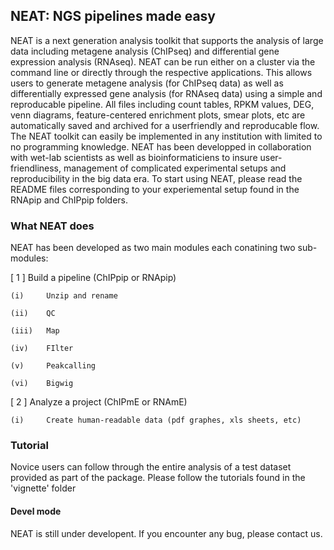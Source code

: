 ## NEAT: NGS pipelines made easy

NEAT is a next generation analysis toolkit that supports the analysis of large data including metagene analysis (ChIPseq) and differential gene expression analysis (RNAseq). 
NEAT can be run either on a cluster via the command line or directly through the respective applications. This allows users to generate metagene analysis (for ChIPseq data) as well as differentially expressed gene analysis (for RNAseq data) using a simple and reproducable pipeline. All files including count tables, RPKM values, DEG, venn diagrams, feature-centered enrichment plots, smear plots, etc are automatically saved and archived for a userfriendly and reproducable flow. 
The NEAT toolkit can easily be implemented in any institution with limited to no programming knowledge.
NEAT has been developped in collaboration with wet-lab scientists as well as bioinformaticiens to insure user-friendliness, management of complicated experimental setups and reproducibility in the big data era.
To start using NEAT, please read the README files corresponding to your experiemental setup found in the RNApip and ChIPpip folders.


### What NEAT does
NEAT has been developed as two main modules each conatining two sub-modules:

[ 1 ]       Build a pipeline (ChIPpip or RNApip)

    (i)     Unzip and rename

    (ii)    QC

    (iii)   Map

    (iv)    FIlter

    (v)     Peakcalling

    (vi)    Bigwig

[ 2 ]       Analyze a project (ChIPmE or RNAmE)

    (i)     Create human-readable data (pdf graphes, xls sheets, etc)

### Tutorial
Novice users can follow through the entire analysis of a test dataset provided as part of the package. Please follow the tutorials found in the 'vignette' folder



#### Devel mode
NEAT is still under developent. If you encounter any bug, please contact us.

